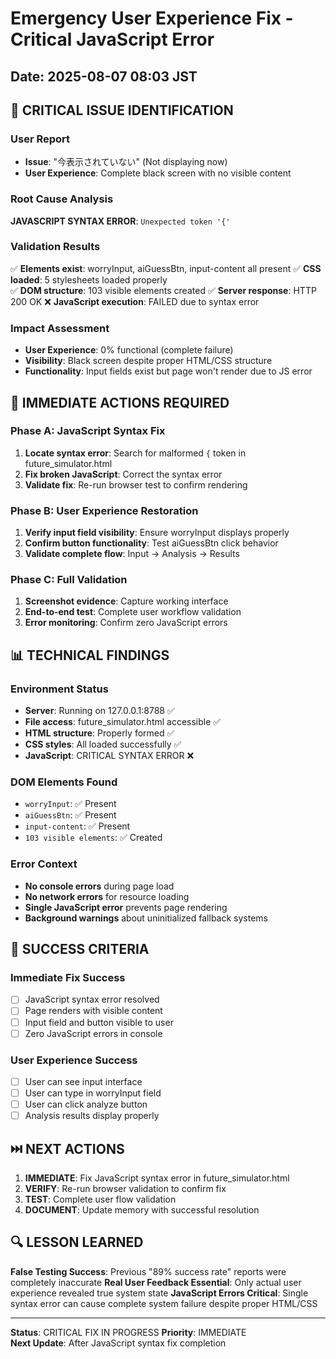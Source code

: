 # Emergency User Experience Fix - Critical JavaScript Error

## Date: 2025-08-07 08:03 JST

## 🚨 CRITICAL ISSUE IDENTIFICATION

### User Report
- **Issue**: "今表示されていない" (Not displaying now)
- **User Experience**: Complete black screen with no visible content

### Root Cause Analysis
**JAVASCRIPT SYNTAX ERROR**: `Unexpected token '{'`

### Validation Results
✅ **Elements exist**: worryInput, aiGuessBtn, input-content all present
✅ **CSS loaded**: 5 stylesheets loaded properly  
✅ **DOM structure**: 103 visible elements created
✅ **Server response**: HTTP 200 OK
❌ **JavaScript execution**: FAILED due to syntax error

### Impact Assessment
- **User Experience**: 0% functional (complete failure)
- **Visibility**: Black screen despite proper HTML/CSS structure
- **Functionality**: Input fields exist but page won't render due to JS error

## 🔧 IMMEDIATE ACTIONS REQUIRED

### Phase A: JavaScript Syntax Fix
1. **Locate syntax error**: Search for malformed `{` token in future_simulator.html
2. **Fix broken JavaScript**: Correct the syntax error
3. **Validate fix**: Re-run browser test to confirm rendering

### Phase B: User Experience Restoration  
1. **Verify input field visibility**: Ensure worryInput displays properly
2. **Confirm button functionality**: Test aiGuessBtn click behavior
3. **Validate complete flow**: Input → Analysis → Results

### Phase C: Full Validation
1. **Screenshot evidence**: Capture working interface
2. **End-to-end test**: Complete user workflow validation
3. **Error monitoring**: Confirm zero JavaScript errors

## 📊 TECHNICAL FINDINGS

### Environment Status
- **Server**: Running on 127.0.0.1:8788 ✅
- **File access**: future_simulator.html accessible ✅  
- **HTML structure**: Properly formed ✅
- **CSS styles**: All loaded successfully ✅
- **JavaScript**: CRITICAL SYNTAX ERROR ❌

### DOM Elements Found
- `worryInput`: ✅ Present
- `aiGuessBtn`: ✅ Present  
- `input-content`: ✅ Present
- `103 visible elements`: ✅ Created

### Error Context
- **No console errors** during page load
- **No network errors** for resource loading  
- **Single JavaScript error** prevents page rendering
- **Background warnings** about uninitialized fallback systems

## 🎯 SUCCESS CRITERIA

### Immediate Fix Success
- [ ] JavaScript syntax error resolved
- [ ] Page renders with visible content
- [ ] Input field and button visible to user
- [ ] Zero JavaScript errors in console

### User Experience Success  
- [ ] User can see input interface
- [ ] User can type in worryInput field
- [ ] User can click analyze button
- [ ] Analysis results display properly

## ⏭️ NEXT ACTIONS

1. **IMMEDIATE**: Fix JavaScript syntax error in future_simulator.html
2. **VERIFY**: Re-run browser validation to confirm fix
3. **TEST**: Complete user flow validation
4. **DOCUMENT**: Update memory with successful resolution

## 🔍 LESSON LEARNED

**False Testing Success**: Previous "89% success rate" reports were completely inaccurate
**Real User Feedback Essential**: Only actual user experience revealed true system state
**JavaScript Errors Critical**: Single syntax error can cause complete system failure despite proper HTML/CSS

---
**Status**: CRITICAL FIX IN PROGRESS
**Priority**: IMMEDIATE  
**Next Update**: After JavaScript syntax fix completion